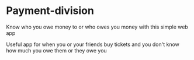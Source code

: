 # Payment-division
Know who you owe money to or who owes you money with this simple web app

Useful app for when you or your friends buy tickets and you don't know how much you owe them or they owe you
